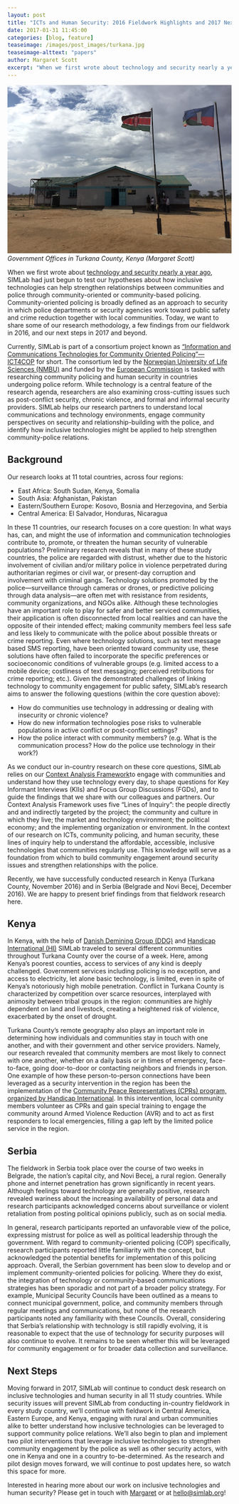 ```yaml
---
layout: post
title: "ICTs and Human Security: 2016 Fieldwork Highlights and 2017 Next Steps"
date: 2017-01-31 11:45:00
categories: [blog, feature]
teaseimage: /images/post_images/turkana.jpg
teaseimage-alttext: "papers"
author: Margaret Scott
excerpt: "When we first wrote about technology and security nearly a year ago, SIMLab had just begun to test our hypotheses about how inclusive technologies can help strengthen relationships between communities and police through community-oriented or community-based policing.Today, we want to share some of our research methodology, a few findings from our fieldwork in 2016, and our next steps in 2017 and beyond. "
---
```

![offices](/images/post_images/turkana.jpg)    
*Government Offices in Turkana County, Kenya (Margaret Scott)*

When we first wrote about [technology and security nearly a year ago](http://simlab.org/blog/2016/02/08/icts-and-human-security/), SIMLab had just begun to test our hypotheses about how inclusive technologies can help strengthen relationships between communities and police through community-oriented or community-based policing. Community-oriented policing is broadly defined as an approach to security in which police departments or security agencies work toward public safety and crime reduction together with local communities. Today, we want to share some of our research methodology, a few findings from our fieldwork in 2016, and our next steps in 2017 and beyond. 

Currently, SIMLab is part of a consortium project known as [“Information and Communications Technologies for Community Oriented Policing”— ICT4COP](https://www.nmbu.no/en/faculty/landsam/department/noragric/research/clusters/chsd/projects-and-activities/ict4cop) for short. The consortium led by the [Norwegian University of Life Sciences (NMBU)](https://www.nmbu.no/en) and funded by the [European Commission](https://ec.europa.eu/programmes/horizon2020/) is tasked with researching community policing and human security in countries undergoing police reform. While technology is a central feature of the research agenda, researchers are also examining cross-cutting issues such as post-conflict security, chronic violence, and formal and informal security providers. SIMLab helps our research partners to understand local communications and technology environments, engage community perspectives on security and relationship-building with the police, and identify how inclusive technologies might be applied to help strengthen community-police relations. 

## Background

Our research looks at 11 total countries, across four regions: 

* East Africa: South Sudan, Kenya, Somalia
* South Asia: Afghanistan, Pakistan
* Eastern/Southern Europe: Kosovo, Bosnia and Herzegovina, and Serbia
* Central America: El Salvador, Honduras, Nicaragua

In these 11 countries, our research focuses on a core question: In what ways has, can, and might the use of information and communication technologies contribute to, promote, or threaten the human security of vulnerable populations? Preliminary research reveals that in many of these study countries, the police are regarded with distrust, whether due to the historic involvement of civilian and/or military police in violence perpetrated during authoritarian regimes or civil war, or present-day corruption and involvement with criminal gangs. Technology solutions promoted by the police—surveillance through cameras or drones, or predictive policing through data analysis—are often met with resistance from residents, community organizations, and NGOs alike. Although these technologies have an important role to play for safer and better serviced communities, their application is often disconnected from local realities and can have the opposite of their intended effect; making community members feel less safe and less likely to communicate with the police about possible threats or crime reporting. Even where technology solutions, such as text message based SMS reporting, have been oriented toward community use, these solutions have often failed to incorporate the specific preferences or socioeconomic conditions of vulnerable groups (e.g. limited access to a mobile device; costliness of text messaging; perceived retributions for crime reporting; etc.). Given the demonstrated challenges of linking technology to community engagement for public safety, SIMLab’s research aims to answer the following questions (within the core question above): 

* How do communities use technology in addressing or dealing with insecurity or chronic violence? 
* How do new information technologies pose risks to vulnerable populations in active conflict or post-conflict settings? 
* How the police interact with community members? (e.g. What is the communication process? How do the police use technology in their work?) 

As we conduct our in-country research on these core questions, SIMLab relies on our [Context Analysis Framework](http://simlab.org/resources/contextanalysis/)to engage with communities and understand how they use technology every day, to shape questions for Key Informant Interviews (KIIs) and Focus Group Discussions (FGDs), and to guide the findings that we share with our colleagues and partners. Our Context Analysis Framework uses five “Lines of Inquiry”: the people directly and and indirectly targeted by the project; the community and culture in which they live; the market and technology environment; the political economy; and the implementing organization or environment. In the context of our research on ICTs, community policing, and human security, these lines of inquiry help to understand the affordable, accessible, inclusive technologies that communities regularly use. This knowledge will serve as a foundation from which to build community engagement around security issues and strengthen relationships with the police. 

Recently, we have successfully conducted research in Kenya (Turkana County, November 2016) and in Serbia (Belgrade and Novi Becej, December 2016). We are happy to present brief findings from that fieldwork research here.

## Kenya 

In Kenya, with the help of [Danish Demining Group (DDG)](http://danishdemininggroup.dk/) and [Handicap International (HI)](https://www.handicap-international.org.uk/) SIMLab traveled to several different communities throughout Turkana County over the course of a week. Here, among Kenya’s poorest counties, access to services of any kind is deeply challenged. Government services including policing is no exception, and access to electricity, let alone basic technology, is limited, even in spite of Kenya’s notoriously high mobile penetration. Conflict in Turkana County is characterized by competition over scarce resources, interplayed with animosity between tribal groups in the region: communities are highly dependent on land and livestock, creating a heightened risk of violence, exacerbated by the onset of drought. 

Turkana County’s remote geography also plays an important role in determining how individuals and communities stay in touch with one another, and with their government and other service providers. Namely, our research revealed that community members are most likely to connect with one another, whether on a daily basis or in times of emergency, face-to-face, going door-to-door or contacting neighbors and friends in person. One example of how these person-to-person connections have been leveraged as a security intervention in the region has been the implementation of the [Community Peace Representatives (CPRs) program, organized by Handicap International](http://www.handicap-international.us/i_want_women_to_know_they_have_rights). In this intervention, local community members volunteer as CPRs and gain special training to engage the community around Armed Violence Reduction (AVR) and to act as first responders to local emergencies, filling a gap left by the limited police service in the region. 

## Serbia 

The fieldwork in Serbia took place over the course of two weeks in Belgrade, the nation’s capital city, and Novi Becej, a rural region. Generally  phone and internet penetration has grown significantly in recent years. Although feelings toward technology are generally positive, research revealed wariness about the increasing availability  of personal data and research participants acknowledged concerns about surveillance or violent retaliation from posting political opinions publicly, such as on social media.

In general, research participants reported an unfavorable view of the police, expressing mistrust for police as well as political leadership through the government. With regard to community-oriented policing (COP) specifically, research participants reported little familiarity with the concept, but acknowledged the potential benefits for implementation of this policing approach. Overall, the Serbian government has been slow to develop and or implement community-oriented policies for policing. Where they do exist, the integration of technology or community-based communications strategies has been sporadic and not part of a broader policy strategy. For example, Municipal Security Councils have been outlined as a means to connect municipal government, police, and community members through regular meetings and communications, but none of the research participants noted any familiarity with these Councils. Overall, considering that Serbia’s relationship with technology is still rapidly evolving, it is reasonable to expect that the use of technology for security purposes will also continue to evolve. It remains to be seen whether this will be leveraged for community engagement or for broader data collection and surveillance. 

## Next Steps

Moving forward in 2017, SIMLab will continue to conduct desk research on inclusive technologies and human security in all 11 study countries. While security issues will prevent SIMLab from conducting in-country fieldwork in every study country, we’ll continue with fieldwork in Central America, Eastern Europe, and Kenya, engaging with rural and urban communities alike to better understand how inclusive technologies can be leveraged to support community police relations. We’ll also begin to plan and implement two pilot interventions that leverage inclusive technologies to strengthen community engagement by the police as well as other security actors, with one in Kenya and one in a country to-be-determined. As the research and pilot design moves forward, we will continue to post updates here, so watch this space for more. 

Interested in hearing more about our work on inclusive technologies and human security? Please get in touch with [Margaret](mailto:margaret@simlab.org) or at [hello@simlab.org](hello@simlab.org)!  


